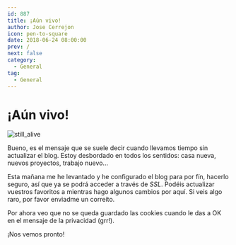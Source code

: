 ```yaml
---
id: 887
title: ¡Aún vivo!
author: Jose Cerrejon
icon: pen-to-square
date: 2018-06-24 08:00:00
prev: /
next: false
category:
  - General
tag:
  - General
---
```


# ¡Aún vivo!

![still_alive](/images/2018/06/still_alive.jpg)

Bueno, es el mensaje que se suele decir cuando llevamos tiempo sin actualizar el blog. Estoy desbordado en todos los sentidos: casa nueva, nuevos proyectos, trabajo nuevo...

Esta mañana me he levantado y he configurado el blog para por fín, hacerlo seguro, así que ya se podrá acceder a través de *SSL*. Podéis actualizar vuestros favoritos a []() mientras hago algunos cambios por aquí. Si veis algo raro, por favor enviadme un correíto.

Por ahora veo que no se queda guardado las cookies cuando le das a OK en el mensaje de la privacidad (grr!).

¡Nos vemos pronto!